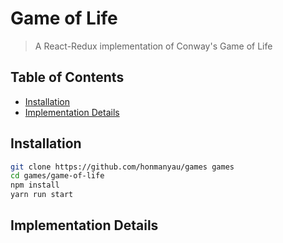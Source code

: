 # Game of Life

> A React-Redux implementation of Conway's Game of Life

## Table of Contents

* [Installation](#installation)
* [Implementation Details](#implementation-details)

## Installation

```sh
git clone https://github.com/honmanyau/games games
cd games/game-of-life
npm install
yarn run start
```

## Implementation Details
